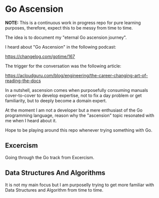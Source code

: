 # Go Ascension 

__NOTE:__ This is a continuous work in progress repo for pure learning purposes, therefore, expect this to be messy from time to time.

The idea is to document my "eternal Go ascension journey".

I heard about "Go Ascension" in the following podcast:

https://changelog.com/gotime/167

The trigger for the conversation was the following article:

https://acloudguru.com/blog/engineering/the-career-changing-art-of-reading-the-docs

In a nutshell, ascension comes when purposefully consuming manuals cover-to-cover to develop expertise, not to fix a day problem or get familiarity, but to deeply become a domain expert.

At the moment I am not a developer but a mere enthusiast of the Go programming language, reason why the "ascension" topic resonated with me when I heard about it.

Hope to be playing around this repo whenever trying something with Go.


## Excercism

Going through the Go track from Excercism.


## Data Structures And Algorithms

It is not my main focus but I am purposelly trying to get more familiar with Data Structures and Algorithm from time to time.

